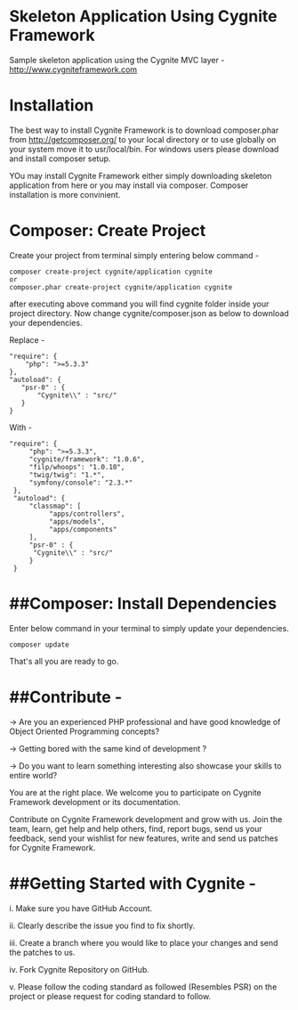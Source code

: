 Skeleton Application Using Cygnite Framework
============================================

Sample skeleton application using the Cygnite MVC layer - http://www.cygniteframework.com


Installation
=============
The best way to install Cygnite Framework is to download composer.phar from http://getcomposer.org/ to your local directory or to use globally on your system move it to usr/local/bin. For windows users please download and install composer setup. 

YOu may install Cygnite Framework either simply downloading skeleton application from here or you may install via composer. Composer installation is more convinient.


Composer: Create Project
============================
Create your project from terminal simply entering below command -

    composer create-project cygnite/application cygnite
    or
    composer.phar create-project cygnite/application cygnite
   
after executing above command you will find cygnite folder inside your project directory. Now change cygnite/composer.json as below to download your dependencies. 

Replace -
                  
    "require": {
        "php": ">=5.3.3"
    },
    "autoload": {
       "psr-0" : {
           "Cygnite\\" : "src/"
       }
    }
    
With - 
           
    "require": {
         "php": ">=5.3.3",
         "cygnite/framework": "1.0.6",
         "filp/whoops": "1.0.10",
         "twig/twig": "1.*",
         "symfony/console": "2.3.*"
     },
     "autoload": {
         "classmap": [
              "apps/controllers",
              "apps/models",
              "apps/components"	
         ],
         "psr-0" : {
          "Cygnite\\" : "src/"
         }
     }

##Composer: Install Dependencies
===============================

Enter below command in your terminal to simply update your dependencies.

    composer update

That's all you are ready to go.

##Contribute -
=============

-> Are you an experienced PHP professional and have good knowledge of Object Oriented Programming concepts?

-> Getting bored with the same kind of development ?

-> Do you want to learn something interesting also showcase your skills to entire world?

You are at the right place. We welcome you to participate on Cygnite Framework development or its documentation.

Contribute on Cygnite Framework development and grow with us. Join the team, learn, get help and help others, find, report bugs, send us your feedback, send your wishlist for new features, write and send us patches for Cygnite Framework.


##Getting Started with Cygnite -
===============================
i.  Make sure you have GitHub Account.

ii. Clearly describe the issue you find to fix shortly.

iii. Create a branch where you would like to place your changes and send the patches to us.

iv. Fork Cygnite Repository on GitHub.

v. Please follow the coding standard as followed (Resembles PSR) on the project or please request for coding standard to follow.
